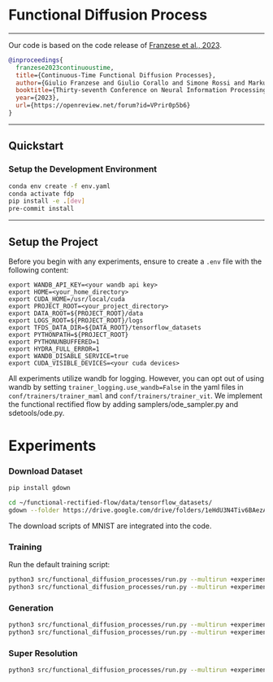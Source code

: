 # Functional Diffusion Process

---
Our code is based on the code release of [Franzese et al., 2023](https://github.com/giulio98/functional-diffusion-processes). 
```bib
@inproceedings{
  franzese2023continuoustime,
  title={Continuous-Time Functional Diffusion Processes},
  author={Giulio Franzese and Giulio Corallo and Simone Rossi and Markus Heinonen and Maurizio Filippone and Pietro Michiardi},
  booktitle={Thirty-seventh Conference on Neural Information Processing Systems},
  year={2023},
  url={https://openreview.net/forum?id=VPrir0p5b6}
}
```
---

## Quickstart

### Setup the Development Environment

```bash
conda env create -f env.yaml
conda activate fdp
pip install -e .[dev]
pre-commit install
```
---

## Setup the Project
Before you begin with any experiments, ensure to create a `.env` file with the following content:
```plaintext
export WANDB_API_KEY=<your wandb api key>
export HOME=<your_home_directory>
export CUDA_HOME=/usr/local/cuda
export PROJECT_ROOT=<your_project_directory>
export DATA_ROOT=${PROJECT_ROOT}/data
export LOGS_ROOT=${PROJECT_ROOT}/logs
export TFDS_DATA_DIR=${DATA_ROOT}/tensorflow_datasets
export PYTHONPATH=${PROJECT_ROOT}
export PYTHONUNBUFFERED=1
export HYDRA_FULL_ERROR=1
export WANDB_DISABLE_SERVICE=true
export CUDA_VISIBLE_DEVICES=<your cuda devices>
```
All experiments utilize wandb for logging. However, you can opt out of using wandb by setting `trainer_logging.use_wandb=False` in the yaml files in `conf/trainers/trainer_maml` and `conf/trainers/trainer_vit`. We implement the functional rectified flow by adding samplers/ode_sampler.py and sdetools/ode.py.

# Experiments
### Download Dataset
```bash
pip install gdown
```
```bash
cd ~/functional-rectified-flow/data/tensorflow_datasets/
gdown --folder https://drive.google.com/drive/folders/1eHdU3N4Tiv6BAezAAI7LAvJTItIF8GD2?usp=share_link
```
The download scripts of MNIST are integrated into the code.

### Training
Run the default training script:

```bash
python3 src/functional_diffusion_processes/run.py --multirun +experiments_maml=exp_mnist_frf
python3 src/functional_diffusion_processes/run.py --multirun +experiments_vit=exp_celeba_frf
```
### Generation
```bash
python3 src/functional_diffusion_processes/run.py --multirun +experiments_maml=eval_mnist_frf
python3 src/functional_diffusion_processes/run.py --multirun +experiments_vit=eval_celeba_frf
```
### Super Resolution
```bash
python3 src/functional_diffusion_processes/run.py --multirun +experiments_maml=eval_mnist_ss
```

